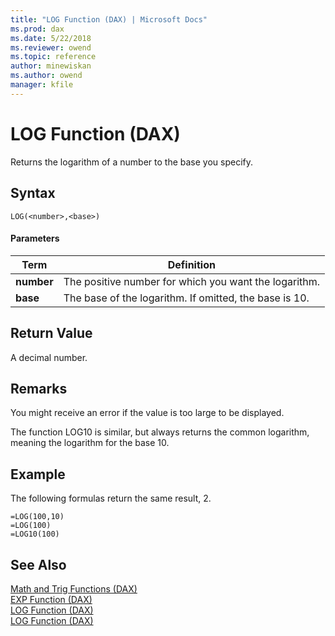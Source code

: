 ```yaml
---
title: "LOG Function (DAX) | Microsoft Docs"
ms.prod: dax
ms.date: 5/22/2018
ms.reviewer: owend
ms.topic: reference
author: minewiskan
ms.author: owend
manager: kfile
---
```

# LOG Function (DAX)
Returns the logarithm of a number to the base you specify.  
  
## Syntax  
  
```  
LOG(<number>,<base>)  
```  
  
#### Parameters  
  
|Term|Definition|  
|--------|--------------|  
|**number**|The positive number for which you want the logarithm.|  
|**base**|The base of the logarithm. If omitted, the base is 10.|  
  
## Return Value  
A decimal number.  
  
## Remarks  
You might receive an error if the value is too large to be displayed.  
  
The function LOG10 is similar, but always returns the common logarithm, meaning the logarithm for the base 10.  
  
## Example  
The following formulas return the same result, 2.  
  
```  
=LOG(100,10)  
=LOG(100)  
=LOG10(100)  
```  
  
## See Also  
[Math and Trig Functions &#40;DAX&#41;](math-and-trig-functions-dax.md)  
[EXP Function &#40;DAX&#41;](exp-function-dax.md)  
[LOG Function &#40;DAX&#41;](log-function-dax.md)  
[LOG Function &#40;DAX&#41;](log-function-dax.md)  
  
